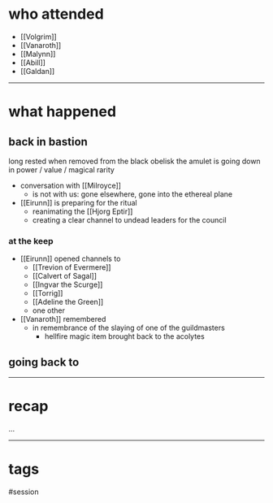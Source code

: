 # who attended

- [[Volgrim]]
- [[Vanaroth]]
- [[Malynn]]
- [[Abill]]
- [[Galdan]]

---
# what happened

## back in bastion
long rested
when removed from the black obelisk the amulet is going down in power / value / magical rarity

- conversation with [[Milroyce]]
	- is not with us: gone elsewhere, gone into the ethereal plane
- [[Eirunn]] is preparing for the ritual
	- reanimating the [[Hjorg Eptir]]
	- creating a clear channel to undead leaders for the council

### at the keep
- [[Eirunn]] opened channels to 
	- [[Trevion of Evermere]]
	- [[Calvert of Sagal]]
	- [[Ingvar the Scurge]]
	- [[Torrig]]
	- [[Adeline the Green]]
	- one other
- [[Vanaroth]] remembered 
	- in remembrance of the slaying of one of the guildmasters
		- hellfire magic item brought back to the acolytes 


## going back to 


---
# recap

...

---
# tags

#session